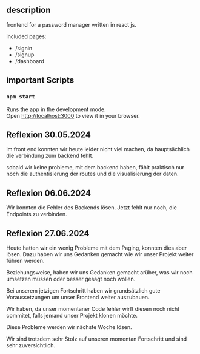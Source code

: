 ## description

frontend for a password manager written in react js.

included pages:

- /signin
- /signup
- /dashboard

## important Scripts

### `npm start`

Runs the app in the development mode.\
Open [http://localhost:3000](http://localhost:3000) to view it in your browser.


## Reflexion 30.05.2024

im front end konnten wir heute leider nicht viel machen, da hauptsächlich die verbindung zum backend fehlt.

sobald wir keine probleme, mit dem backend haben, fählt praktisch nur noch die authentisierung der routes und die visualisierung der daten. 

## Reflexion 06.06.2024

Wir konnten die Fehler des Backends lösen. Jetzt fehlt nur noch, die Endpoints zu verbinden.

## Reflexion 27.06.2024

Heute hatten wir ein wenig Probleme mit dem Paging, konnten dies aber lösen. Dazu haben wir uns Gedanken gemacht wie wir unser Projekt weiter führen werden.

Beziehungsweise, haben wir uns Gedanken gemacht arüber, was wir noch umsetzen müssen oder besser gesagt noch wollen.

Bei unserem jetzigen Fortschritt haben wir grundsätzlich gute Voraussetzungen um unser Frontend weiter auszubauen.

Wir haben, da unser momentaner Code fehler wirft diesen noch nicht commitet, falls jemand unser Projekt klonen möchte.

Diese Probleme werden wir nächste Woche lösen.

Wir sind trotzdem sehr Stolz auf unseren momentan Fortschritt und sind sehr zuversichtlich.